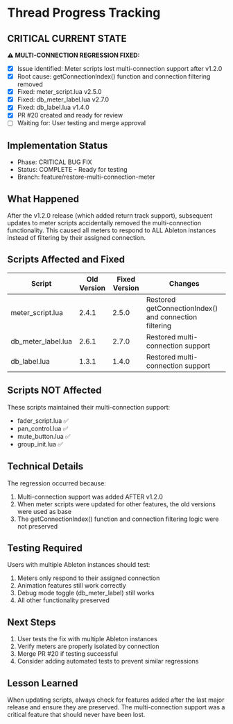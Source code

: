 # Thread Progress Tracking

## CRITICAL CURRENT STATE
**⚠️ MULTI-CONNECTION REGRESSION FIXED:**
- [x] Issue identified: Meter scripts lost multi-connection support after v1.2.0
- [x] Root cause: getConnectionIndex() function and connection filtering removed
- [x] Fixed: meter_script.lua v2.5.0
- [x] Fixed: db_meter_label.lua v2.7.0
- [x] Fixed: db_label.lua v1.4.0
- [x] PR #20 created and ready for review
- [ ] Waiting for: User testing and merge approval

## Implementation Status
- Phase: CRITICAL BUG FIX
- Status: COMPLETE - Ready for testing
- Branch: feature/restore-multi-connection-meter

## What Happened
After the v1.2.0 release (which added return track support), subsequent updates to meter scripts accidentally removed the multi-connection functionality. This caused all meters to respond to ALL Ableton instances instead of filtering by their assigned connection.

## Scripts Affected and Fixed
| Script | Old Version | Fixed Version | Changes |
|--------|-------------|---------------|---------|
| meter_script.lua | 2.4.1 | 2.5.0 | Restored getConnectionIndex() and connection filtering |
| db_meter_label.lua | 2.6.1 | 2.7.0 | Restored multi-connection support |
| db_label.lua | 1.3.1 | 1.4.0 | Restored multi-connection support |

## Scripts NOT Affected
These scripts maintained their multi-connection support:
- fader_script.lua ✅
- pan_control.lua ✅  
- mute_button.lua ✅
- group_init.lua ✅

## Technical Details
The regression occurred because:
1. Multi-connection support was added AFTER v1.2.0
2. When meter scripts were updated for other features, the old versions were used as base
3. The getConnectionIndex() function and connection filtering logic were not preserved

## Testing Required
Users with multiple Ableton instances should test:
1. Meters only respond to their assigned connection
2. Animation features still work correctly
3. Debug mode toggle (db_meter_label) still works
4. All other functionality preserved

## Next Steps
1. User tests the fix with multiple Ableton instances
2. Verify meters are properly isolated by connection
3. Merge PR #20 if testing successful
4. Consider adding automated tests to prevent similar regressions

## Lesson Learned
When updating scripts, always check for features added after the last major release and ensure they are preserved. The multi-connection support was a critical feature that should never have been lost.
